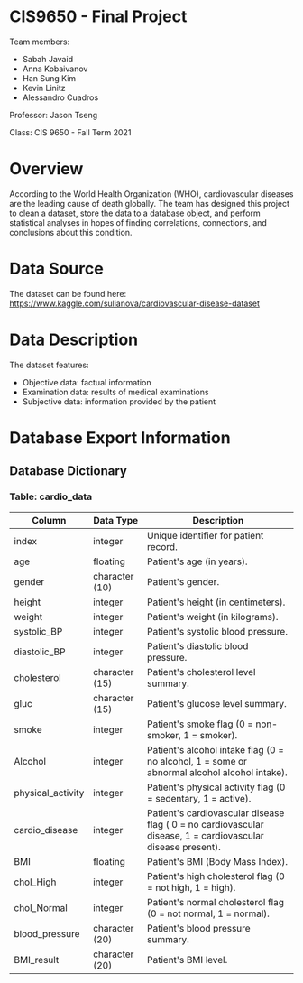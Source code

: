 # CIS9650 - Final Project

Team members:
* Sabah Javaid
* Anna Kobaivanov
* Han Sung Kim
* Kevin Linitz
* Alessandro Cuadros

Professor: Jason Tseng

Class: CIS 9650 - Fall Term 2021

# Overview

According to the World Health Organization (WHO), cardiovascular diseases are the leading cause of death globally. The team has designed this project to clean a dataset, store the data to a database object, and perform statistical analyses in hopes of finding correlations, connections, and conclusions about this condition. 

# Data Source

The dataset can be found here: https://www.kaggle.com/sulianova/cardiovascular-disease-dataset

# Data Description

The dataset features:
* Objective data: factual information
* Examination data: results of medical examinations
* Subjective data: information provided by the patient

# Database Export Information
## Database Dictionary
### Table: cardio_data

Column | Data Type | Description
--- | --- | --- 
index | integer | Unique identifier for patient record. 
age | floating | Patient's age (in years). 
gender | character (10) | Patient's gender. 
height | integer | Patient's height (in centimeters).
weight | integer | Patient's weight (in kilograms). 
systolic_BP | integer | Patient's systolic blood pressure.
diastolic_BP | integer | Patient's diastolic blood pressure. 
cholesterol | character (15) | Patient's cholesterol level summary. 
gluc | character (15) | Patient's glucose level summary. 
smoke | integer | Patient's smoke flag (0 = non-smoker, 1 = smoker). 
Alcohol | integer |  Patient's alcohol intake flag (0 = no alcohol, 1 = some or abnormal alcohol alcohol intake).
physical_activity | integer | Patient's physical activity flag (0 = sedentary, 1 = active). 
cardio_disease | integer | Patient's cardiovascular disease flag ( 0 = no cardiovascular disease, 1 = cardiovascular disease present).
BMI | floating | Patient's BMI (Body Mass Index). 
chol_High | integer | Patient's high cholesterol flag (0 = not high, 1 = high). 
chol_Normal | integer | Patient's normal cholesterol flag (0 = not normal, 1 = normal).  
blood_pressure | character (20) | Patient's blood pressure summary. 
BMI_result | character (20) | Patient's BMI level.
